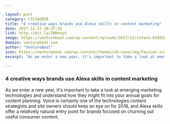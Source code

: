 ```yaml
---

layout: post
category: C7VJAGM2R
title: "4 creative ways brands use Alexa skills in content marketing"
date: 2017-12-27 20:37:33
link: http://bit.ly/2BMxnyd
image: https://venturebeat.com/wp-content/uploads/2017/12/istock-610255268-e1514395081585.jpg?fit=780%2C454&strip=all
domain: venturebeat.com
author: "VentureBeat"
icon: https://venturebeat.com/wp-content/themes/vb-news/img/favicon.ico
excerpt: "As we enter a new year, it's important to take a look at emerging marketing technologies and understand how they might fit into your annual goals for content planning. Voice is certainly one of the technologies content strategists and site owners should keep an eye on for 2018, and Alexa skills offer a relatively natural entry point for brands focused on churning out useful consumer content."

---
```


### 4 creative ways brands use Alexa skills in content marketing

As we enter a new year, it's important to take a look at emerging marketing technologies and understand how they might fit into your annual goals for content planning. Voice is certainly one of the technologies content strategists and site owners should keep an eye on for 2018, and Alexa skills offer a relatively natural entry point for brands focused on churning out useful consumer content.